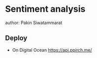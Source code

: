 # Sentiment analysis

author: Pakin Siwatammarat

## Deploy

- On Digital Ocean https://api.ppirch.me/ 
